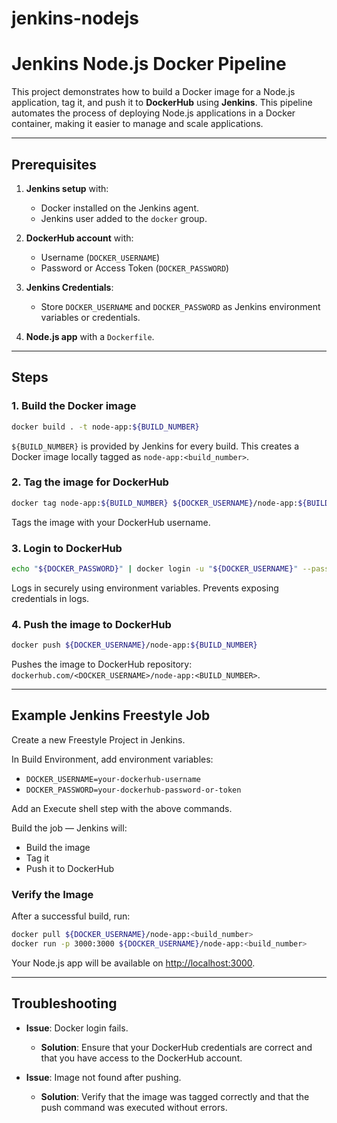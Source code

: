 # jenkins-nodejs
# Jenkins Node.js Docker Pipeline

This project demonstrates how to build a Docker image for a Node.js application, tag it, and push it to **DockerHub** using **Jenkins**. This pipeline automates the process of deploying Node.js applications in a Docker container, making it easier to manage and scale applications.

---

## Prerequisites

1. **Jenkins setup** with:
   - Docker installed on the Jenkins agent.
   - Jenkins user added to the `docker` group.

2. **DockerHub account** with:
   - Username (`DOCKER_USERNAME`)
   - Password or Access Token (`DOCKER_PASSWORD`)

3. **Jenkins Credentials**:
   - Store `DOCKER_USERNAME` and `DOCKER_PASSWORD` as Jenkins environment variables or credentials.

4. **Node.js app** with a `Dockerfile`.

---

## Steps

### 1. Build the Docker image

```bash
docker build . -t node-app:${BUILD_NUMBER}
```
`${BUILD_NUMBER}` is provided by Jenkins for every build. This creates a Docker image locally tagged as `node-app:<build_number>`.

### 2. Tag the image for DockerHub

```bash
docker tag node-app:${BUILD_NUMBER} ${DOCKER_USERNAME}/node-app:${BUILD_NUMBER}
```
Tags the image with your DockerHub username.

### 3. Login to DockerHub

```bash
echo "${DOCKER_PASSWORD}" | docker login -u "${DOCKER_USERNAME}" --password-stdin
```
Logs in securely using environment variables. Prevents exposing credentials in logs.

### 4. Push the image to DockerHub

```bash
docker push ${DOCKER_USERNAME}/node-app:${BUILD_NUMBER}
```
Pushes the image to DockerHub repository: `dockerhub.com/<DOCKER_USERNAME>/node-app:<BUILD_NUMBER>`.

---

## Example Jenkins Freestyle Job

Create a new Freestyle Project in Jenkins.

In Build Environment, add environment variables:

- `DOCKER_USERNAME=your-dockerhub-username`
- `DOCKER_PASSWORD=your-dockerhub-password-or-token`

Add an Execute shell step with the above commands.

Build the job — Jenkins will:

- Build the image
- Tag it
- Push it to DockerHub

### Verify the Image

After a successful build, run:

```bash
docker pull ${DOCKER_USERNAME}/node-app:<build_number>
docker run -p 3000:3000 ${DOCKER_USERNAME}/node-app:<build_number>
```
Your Node.js app will be available on [http://localhost:3000](http://localhost:3000).

---

## Troubleshooting

- **Issue**: Docker login fails.
  - **Solution**: Ensure that your DockerHub credentials are correct and that you have access to the DockerHub account.

- **Issue**: Image not found after pushing.
  - **Solution**: Verify that the image was tagged correctly and that the push command was executed without errors.

